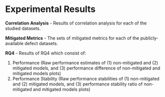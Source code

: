 # Experimental Results

**Correlation Analysis** - Results of correlation analysis for each of the studied datasets.

**Mitigated Metrics** - The sets of mitigated metrics for each of the publicly-available defect datasets.

**RQ4** - Results of RQ4 which consist of:
1. Performance (Raw performance estimates of (1) non-mitigated and (2) mitigated models, and (3) performance difference of non-mitigated and mitigated models plots)
2. Performance Stability (Raw performance stabilities of (1) non-mitigated and (2) mitigated models, and (3) performance stability ratio of non-mitigated and mitigated models plots)
